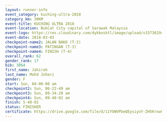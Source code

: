 ```yaml
--- 
layout: runner-info 
event_category: kuching-ultra-2018 
category_km: 30KM 
event-title: KUCHING ULTRA 2018 
event-location: BukCat City capital of Sarawak Malaysia 
event-logo: https://res.cloudinary.com/dykbosktl/image/upload/v1573619473/Logo/kuching-ultra-2018-logo_tlpvm5.png 
event-date: 2018-03-03 
checkpoint-name2: JALAN BAKO (T-2) 
checkpoint-name3: PATINGAN (T-3) 
checkpoint-name4: FINISH (T-4) 
overall_rank: 62
gender_rank: 17
bib: 3064
first_name: Jahirah
last_name: Mohd Johari
gender: F
start: Sun, 04-00-00 am
checkpoint2: Sun, 06-22-49 am
checkpoint3: Sun, 08-34-28 am
checkpoint4: Sun, 09-40-02 am
finish: 5-40-02
status: FINISHER
certificate: https://drive.google.com/file/d/11YUWVPbeQEysiyoY-ZH5KrowCn0nxaRl/view?usp=sharing","CERTIFICATE")
--- 
```

